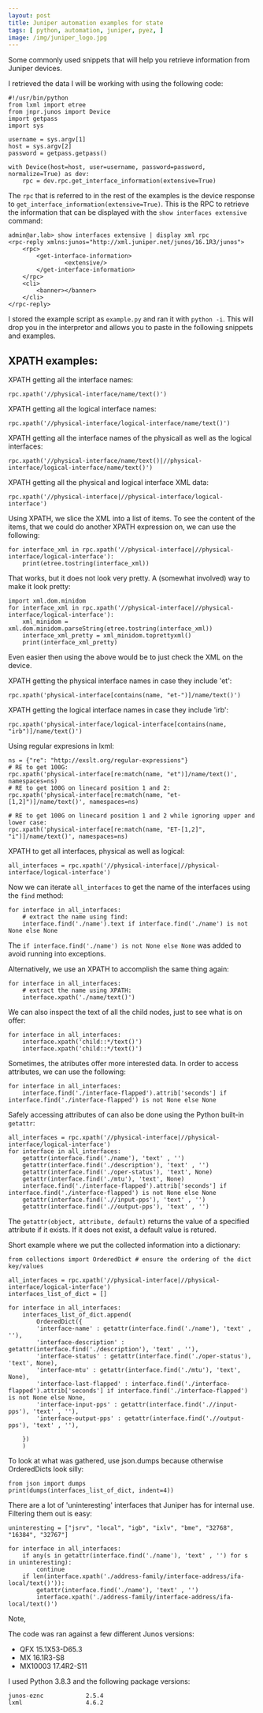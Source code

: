 ```yaml
---
layout: post
title: Juniper automation examples for state 
tags: [ python, automation, juniper, pyez, ]
image: /img/juniper_logo.jpg
---
```



Some commonly used snippets that will help you retrieve information from Juniper devices.

I retrieved the data I will be working with using the following code:

```
#!/usr/bin/python
from lxml import etree
from jnpr.junos import Device
import getpass
import sys

username = sys.argv[1]
host = sys.argv[2]
password = getpass.getpass()

with Device(host=host, user=username, password=password, normalize=True) as dev:                                  
    rpc = dev.rpc.get_interface_information(extensive=True)
```

The `rpc` that is referred to in the rest of the examples is the device response to `get_interface_information(extensive=True)`. This is the RPC to retrieve the information that can be displayed with the `show interfaces extensive` command:

```
admin@ar.lab> show interfaces extensive | display xml rpc 
<rpc-reply xmlns:junos="http://xml.juniper.net/junos/16.1R3/junos">
    <rpc>
        <get-interface-information>
                <extensive/>
        </get-interface-information>
    </rpc>
    <cli>
        <banner></banner>
    </cli>
</rpc-reply>
```

I stored the example script as `example.py` and ran it with `python -i`. This will drop you in the interpretor and allows you to paste in the following snippets and examples.

## XPATH examples:

XPATH getting all the interface names:
```
rpc.xpath('//physical-interface/name/text()')
```

XPATH getting all the logical interface names:
```
rpc.xpath('//physical-interface/logical-interface/name/text()')
```

XPATH getting all the interface names of the physicall as well as the logical interfaces:
```
rpc.xpath('//physical-interface/name/text()|//physical-interface/logical-interface/name/text()')
```

XPATH getting all the physical and logical interface XML data:
```
rpc.xpath('//physical-interface|//physical-interface/logical-interface')
```

Using XPATH, we slice the XML into a list of items. To see the content of the items, that we could do another XPATH expression on, we can use the following:
```
for interface_xml in rpc.xpath('//physical-interface|//physical-interface/logical-interface'):    
    print(etree.tostring(interface_xml))
```

That works, but it does not look very pretty. A (somewhat involved) way to make it look pretty:
```
import xml.dom.minidom
for interface_xml in rpc.xpath('//physical-interface|//physical-interface/logical-interface'):
    xml_minidom = xml.dom.minidom.parseString(etree.tostring(interface_xml))
    interface_xml_pretty = xml_minidom.toprettyxml()
    print(interface_xml_pretty)
```

Even easier then using the above would be to just check the XML on the device.

XPATH getting the physical interface names in case they include 'et':
```
rpc.xpath('physical-interface[contains(name, "et-")]/name/text()')
```

XPATH getting the logical interface names in case they include 'irb':
```
rpc.xpath('physical-interface/logical-interface[contains(name, "irb")]/name/text()') 
```

Using regular expresions in lxml:
```
ns = {"re": "http://exslt.org/regular-expressions"}
# RE to get 100G:
rpc.xpath('physical-interface[re:match(name, "et")]/name/text()', namespaces=ns) 
# RE to get 100G on linecard position 1 and 2:
rpc.xpath('physical-interface[re:match(name, "et-[1,2]")]/name/text()', namespaces=ns)

# RE to get 100G on linecard position 1 and 2 while ignoring upper and lower case:
rpc.xpath('physical-interface[re:match(name, "ET-[1,2]", "i")]/name/text()', namespaces=ns)
```

XPATH to get all interfaces, physical as well as logical:
```
all_interfaces = rpc.xpath('//physical-interface|//physical-interface/logical-interface')
```

Now we can iterate `all_interfaces` to get the name of the interfaces using the `find` method:
```
for interface in all_interfaces:
    # extract the name using find:
    interface.find('./name').text if interface.find('./name') is not None else None
```

The `if interface.find('./name') is not None else None` was added to avoid running into exceptions.

Alternatively, we use an XPATH to accomplish the same thing again:
```
for interface in all_interfaces:
    # extract the name using XPATH:
    interface.xpath('./name/text()') 
```

We can also inspect the text of all the child nodes, just to see what is on offer:
```
for interface in all_interfaces:
    interface.xpath('child::*/text()')
    interface.xpath('child::*/text()')
```

Sometimes, the atributes offer more interested data. In order to access attributes, we can use the following:
```
for interface in all_interfaces:
    interface.find('./interface-flapped').attrib['seconds'] if interface.find('./interface-flapped') is not None else None
```

Safely accessing attributes of can also be done using the Python built-in `getattr`:
```
all_interfaces = rpc.xpath('//physical-interface|//physical-interface/logical-interface')
for interface in all_interfaces:
    getattr(interface.find('./name'), 'text' , '')
    getattr(interface.find('./description'), 'text' , '')    
    getattr(interface.find('./oper-status'), 'text', None)
    getattr(interface.find('./mtu'), 'text', None)
    interface.find('./interface-flapped').attrib['seconds'] if interface.find('./interface-flapped') is not None else None    
    getattr(interface.find('.//input-pps'), 'text' , '')
    getattr(interface.find('.//output-pps'), 'text' , '')
```    
The `getattr(object, attribute, default)` returns the value of a specified attribute if it exists. If it does not exist, a default value is retured.

Short example where we put the collected information into a dictionary:
```
from collections import OrderedDict # ensure the ordering of the dict key/values

all_interfaces = rpc.xpath('//physical-interface|//physical-interface/logical-interface')
interfaces_list_of_dict = []

for interface in all_interfaces:
    interfaces_list_of_dict.append(
        OrderedDict({
        'interface-name' : getattr(interface.find('./name'), 'text' , ''),
        'interface-description' : getattr(interface.find('./description'), 'text' , ''),
        'interface-status' : getattr(interface.find('./oper-status'), 'text', None),
        'interface-mtu' : getattr(interface.find('./mtu'), 'text', None),
        'interface-last-flapped' : interface.find('./interface-flapped').attrib['seconds'] if interface.find('./interface-flapped') is not None else None,
        'interface-input-pps' : getattr(interface.find('.//input-pps'), 'text' , ''),
        'interface-output-pps' : getattr(interface.find('.//output-pps'), 'text' , ''),

    })
    )
```

To look at what was gathered, use json.dumps because otherwise OrderedDicts look silly:
```
from json import dumps
print(dumps(interfaces_list_of_dict, indent=4))
```

There are a lot of 'uninteresting' interfaces that Juniper has for internal use. Filtering them out is easy:
```
uninteresting = ["jsrv", "local", "igb", "ixlv", "bme", "32768", "16384", "32767"]

for interface in all_interfaces:
    if any(s in getattr(interface.find('./name'), 'text' , '') for s in uninteresting):
        continue
    if len(interface.xpath('./address-family/interface-address/ifa-local/text()')):
        getattr(interface.find('./name'), 'text' , '')
        interface.xpath('./address-family/interface-address/ifa-local/text()')
```

Note,

The code was ran against a few different Junos versions:
- QFX 15.1X53-D65.3
- MX 16.1R3-S8     
- MX10003 17.4R2-S11

I used Python 3.8.3 and the following package versions:
```   
junos-eznc            2.5.4    
lxml                  4.6.2    
```